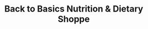 ---
title: "Back to Basics Nutrition & Dietary Shoppe"
url: /pittsburgh/back-to-basics-nutrition-und-dietary-shoppe/
shop: Bioladen
---